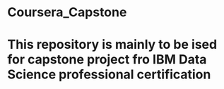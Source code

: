 # Coursera_Capstone
# This repository is mainly to be ised for capstone project fro IBM Data Science professional certification
